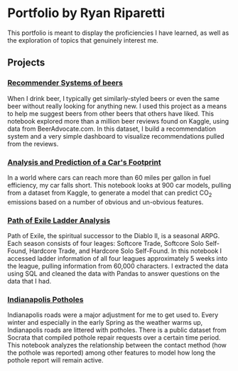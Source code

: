 # Portfolio by Ryan Riparetti

This portfolio is meant to display the proficiencies I have learned, as well as the exploration of topics that genuinely interest me. 

## Projects

### [Recommender Systems of beers](https://nbviewer.org/github/ryanriparetti/ryanriparetti.github.io/blob/main/Beer_Reviews.ipynb)
When I drink beer, I typically get similarly-styled beers or even the same beer without really looking for anything new. I used this project as a means to help me suggest beers from other beers that others have liked. This notebook explored more than a million beer reviews found on Kaggle, using data from BeerAdvocate.com. In this dataset, I build a recommendation system  and a very simple dashboard to visualize recommendations pulled from the reviews.

### [Analysis and Prediction of a Car's Footprint](https://nbviewer.org/github/ryanriparetti/ryanriparetti.github.io/blob/main/2022%20Fuel%20Consumption%20Rating.ipynb)
In a world where cars can reach more than 60 miles per gallon in fuel efficiency, my car falls short. This notebook looks at 900 car models, pulling from a dataset from Kaggle, to generate a model that can predict CO<sub>2</sub> emissions based on a number of obvious and un-obvious features.

### [Path of Exile Ladder Analysis](https://nbviewer.org/github/ryanriparetti/ryanriparetti.github.io/blob/main/Path%20of%20Exile%20API%20Queries.ipynb)

Path of Exile, the spiritual successor to the Diablo II, is a seasonal ARPG. Each season consists of four leages: Softcore Trade, Softcore Solo Self-Found, Hardcore Trade, and Hardcore Solo Self-Found. In this notebook I accessed ladder information of all four leagues approximately 5 weeks into the league, pulling information from 60,000 characters. I extracted the data using SQL and cleaned the data with Pandas to answer questions on the data that I had. 

### [Indianapolis Potholes]()

Indianapolis roads were a major adjustment for me to get used to. Every winter and especially in the early Spring as the weather warms up, Indianapolis roads are littered with potholes. There is a public dataset from Socrata that compiled pothole repair requests over a certain time period. This notebook analyzes the relationship between the contact method (how the pothole was reported) among other features to model how long the pothole report will remain active.

